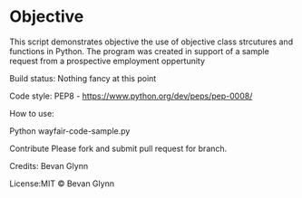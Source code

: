 # Objective 
This script demonstrates objective the use of objective class strcutures and functions in Python. The program was created in support of a sample request from a prospective employment oppertunity



Build status: Nothing fancy at this point 


Code style: PEP8 - https://www.python.org/dev/peps/pep-0008/


How to use:

Python wayfair-code-sample.py




Contribute
Please fork and submit pull request for branch. 



Credits: Bevan Glynn

License:MIT © Bevan Glynn 

